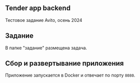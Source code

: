 ## Tender app backend
Тестовое задание Avito, осень 2024

## Задание
В папке "задание" размещена задача.

## Сбор и развертывание приложения
Приложение запускается в Docker и отвечает по порту `8080`.

